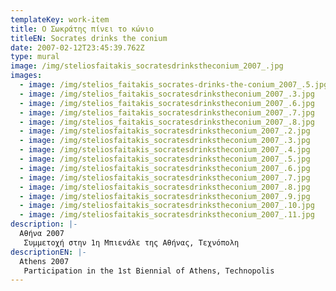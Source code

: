 ```yaml
---
templateKey: work-item
title: Ο Σωκράτης πίνει το κώνιο
titleEN: Socrates drinks the conium
date: 2007-02-12T23:45:39.762Z
type: mural
image: /img/steliosfaitakis_socratesdrinkstheconium_2007_.jpg
images:
  - image: /img/stelios_faitakis_socrates-drinks-the-conium_2007_.5.jpg
  - image: /img/stelios_faitakis_socratesdrinkstheconium_2007_.3.jpg
  - image: /img/stelios_faitakis_socratesdrinkstheconium_2007_.6.jpg
  - image: /img/stelios_faitakis_socratesdrinkstheconium_2007_.7.jpg
  - image: /img/stelios_faitakis_socratesdrinkstheconium_2007_.8.jpg
  - image: /img/steliosfaitakis_socratesdrinkstheconium_2007_.2.jpg
  - image: /img/steliosfaitakis_socratesdrinkstheconium_2007_.3.jpg
  - image: /img/steliosfaitakis_socratesdrinkstheconium_2007_.4.jpg
  - image: /img/steliosfaitakis_socratesdrinkstheconium_2007_.5.jpg
  - image: /img/steliosfaitakis_socratesdrinkstheconium_2007_.6.jpg
  - image: /img/steliosfaitakis_socratesdrinkstheconium_2007_.7.jpg
  - image: /img/steliosfaitakis_socratesdrinkstheconium_2007_.8.jpg
  - image: /img/steliosfaitakis_socratesdrinkstheconium_2007_.9.jpg
  - image: /img/steliosfaitakis_socratesdrinkstheconium_2007_.10.jpg
  - image: /img/steliosfaitakis_socratesdrinkstheconium_2007_.11.jpg
description: |-
  Αθήνα 2007
   Συμμετοχή στην 1η Μπιενάλε της Αθήνας, Τεχνόπολη
descriptionEN: |-
  Athens 2007
   Participation in the 1st Biennial of Athens, Technopolis
---
```

